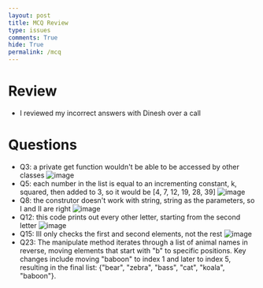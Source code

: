 ```yaml
---
layout: post
title: MCQ Review
type: issues
comments: True
hide: True
permalink: /mcq
---
```


# Review
- I reviewed my incorrect answers with Dinesh over a call

# Questions
- Q3: a private get function wouldn't be able to be accessed by other classes
![image]({{site.baseurl}}/images/mcq/q3.png)
- Q5: each number in the list is equal to an incrementing constant, k, squared, then added to 3, so it would be [4, 7, 12, 19, 28, 39]
![image]({{site.baseurl}}/images/mcq/q5.png)
- Q8: the construtor doesn't work with string, string as the parameters, so I and II are right
![image]({{site.baseurl}}/images/mcq/q8.png)
- Q12: this code prints out every other letter, starting from the second letter
![image]({{site.baseurl}}/images/mcq/q12.png)
- Q15: III only checks the first and second elements, not the rest
![image]({{site.baseurl}}/images/mcq/q15.png)
- Q23: The manipulate method iterates through a list of animal names in reverse, moving elements that start with "b" to specific positions. Key changes include moving "baboon" to index 1 and later to index 5, resulting in the final list: {"bear", "zebra", "bass", "cat", "koala", "baboon"}.
